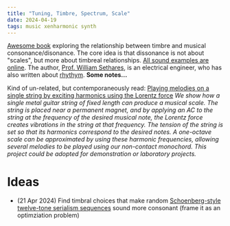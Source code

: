 ```yaml
---
title: "Tuning, Timbre, Spectrum, Scale"
date: 2024-04-19
tags: music xenharmonic synth
---
```


[Awesome book](https://sethares.engr.wisc.edu/ttss.html) exploring the relationship between timbre and musical consonance/disonance.  The core idea is that dissonance is not about "scales", but more about timbreal relationships. 
[All sound examples are online](https://sethares.engr.wisc.edu/html/soundexamples.html).  The author, [Prof. William Sethares](https://sethares.engr.wisc.edu), is an electrical engineer, who has also written about [rhythym](https://sethares.engr.wisc.edu/RT.html). **Some notes...**

Kind of un-related, but contemporaneously read: 
[Playing melodies on a single string by exciting harmonics using the Lorentz force](https://doi.org/10.1119/5.0152828) *We show how a single metal guitar string of fixed length can produce a musical scale. The string is placed near a permanent magnet, and by applying an AC to the string at the frequency of the desired musical note, the Lorentz force creates vibrations in the string at that frequency. The tension of the string is set so that its harmonics correspond to the desired notes. A one-octave scale can be approximated by using these harmonic frequencies, allowing several melodies to be played using our non-contact monochord. This project could be adopted for demonstration or laboratory projects.*

# Ideas

- (21 Apr 2024) Find timbral choices that make random [Schoenberg-style twelve-tone serialism sequences](https://en.wikipedia.org/wiki/Twelve-tone_technique) sound more consonant (frame it as an optimziation problem)